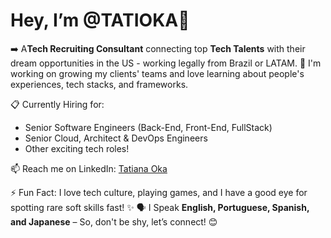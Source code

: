 # Hey, I’m @TATIOKA👋 

➡️ A**Tech Recruiting Consultant** connecting top **Tech Talents** with their dream opportunities in the US - working legally from Brazil or LATAM.
🌱 I'm working on growing my clients' teams and love learning about people's experiences, tech stacks, and frameworks.

📋 Currently Hiring for:
- Senior Software Engineers (Back-End, Front-End, FullStack)
- Senior Cloud, Architect & DevOps Engineers
- Other exciting tech roles!

📫 Reach me on LinkedIn: [Tatiana Oka](https://www.linkedin.com/in/tatioka/)

⚡ Fun Fact: I love tech culture, playing games, and I have a good eye for spotting rare soft skills fast! ✨
🗣️ I Speak **English, Portuguese, Spanish, and Japanese** – So, don't be shy, let’s connect! 😊
<!---
TATIOKA/TATIOKA is a ✨ special ✨ repository because its `README.md` (this file) appears on your GitHub profile.
You can click the Preview link to take a look at your changes.
--->
